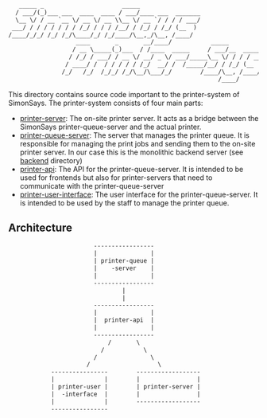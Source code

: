```txt
   _____ _                      _____                                                      
  / ___/(_)___ ___  ____  ____ / ___/____ ___  _______                                     
  \__ \/ / __ `__ \/ __ \/ __ \\__ \/ __ `/ / / / ___/                                     
 ___/ / / / / / / / /_/ / / / /__/ / /_/ / /_/ (__  )                                      
/____/_/_/ /_/ /_/\____/_/ /_/____/\__,_/\__, /____/                                       
                   ____       _       __/____/           _____            __               
                  / __ \_____(_)___  / /____  _____     / ___/__  _______/ /____  ____ ___ 
                 / /_/ / ___/ / __ \/ __/ _ \/ ___/_____\__ \/ / / / ___/ __/ _ \/ __ `__ \
                / ____/ /  / / / / / /_/  __/ /  /_____/__/ / /_/ (__  ) /_/  __/ / / / / /
               /_/   /_/  /_/_/ /_/\__/\___/_/        /____/\__, /____/\__/\___/_/ /_/ /_/ 
                                                           /____/                          
```

This directory contains source code important to the printer-system of SimonSays. The printer-system consists of four main parts:

- [printer-server](./printer-server): The on-site printer server. It acts as a bridge between the SimonSays printer-queue-server and the actual printer.
- [printer-queue-server](../backend): The server that manages the printer queue. It is responsible for managing the print jobs and sending them to the on-site printer server. In our case this is the monolithic backend server (see [backend](../backend) directory)
- [printer-api](./printer-api): The API for the printer-queue-server. It is intended to be used for frontends but also for printer-servers that need to communicate with the printer-queue-server
- [printer-user-interface](./frontend): The user interface for the printer-queue-server. It is intended to be used by the staff to manage the printer queue.

## Architecture

```txt
                        -----------------
                        |               |
                        | printer-queue |
                        |    -server    |
                        |               |
                        -----------------
                                |
                                |
                        -----------------
                        |               |
                        |  printer-api  |
                        |               |
                        -----------------    
                            /       \
                          /           \    
                        /               \
                      /                   \
            ----------------        ------------------
            |              |        |                |
            | printer-user |        | printer-server |  
            |  -interface  |        |                |
            |              |        ------------------
            ---------------- 
```

